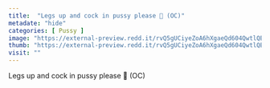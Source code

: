 ```yaml
---
title:  "Legs up and cock in pussy please 🙏 (OC)"
metadate: "hide"
categories: [ Pussy ]
image: "https://external-preview.redd.it/rvQ5gUCiyeZoA6hXgaeQd604QwtlQBthFg11DFSqya4.jpg?auto=webp&s=8adff67477128481f399e66e81e4867579fb4f09"
thumb: "https://external-preview.redd.it/rvQ5gUCiyeZoA6hXgaeQd604QwtlQBthFg11DFSqya4.jpg?width=960&crop=smart&auto=webp&s=7006134cdabf11cce5e13f2aae9611deb1d73a44"
visit: ""
---
```

Legs up and cock in pussy please 🙏 (OC)
